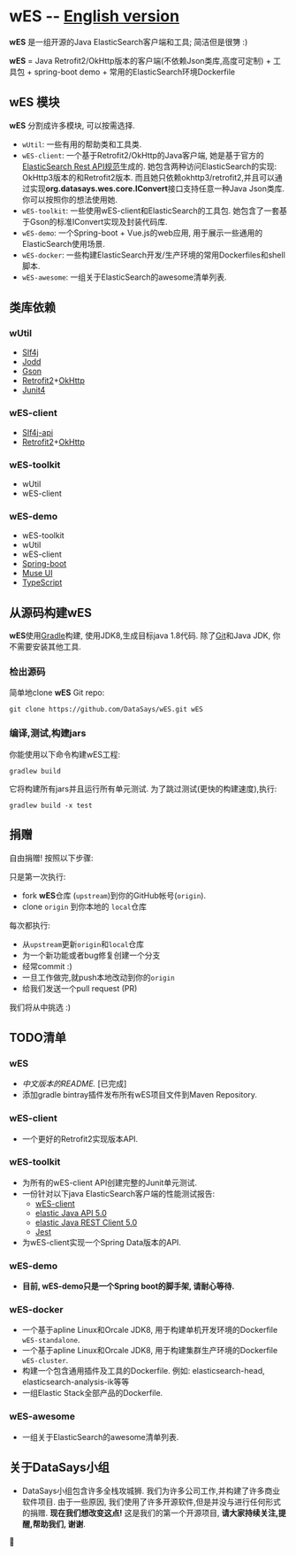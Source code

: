 wES -- [English version](https://github.com/DataSays/wES/blob/master/README.md)
====

**wES** 是一组开源的Java ElasticSearch客户端和工具; 简洁但是很勥 :)

**wES** = Java Retrofit2/OkHttp版本的客户端(不依赖Json类库,高度可定制) + 工具包 + spring-boot demo + 常用的ElasticSearch环境Dockerfile

## wES 模块

**wES** 分割成许多模块, 可以按需选择.
+ `wUtil`: 一些有用的帮助类和工具类.
+ `wES-client`: 一个基于Retrofit2/OkHttp的Java客户端, 她是基于官方的[ElasticSearch Rest API规范](https://github.com/elastic/elasticsearch/tree/master/rest-api-spec)生成的. 她包含两种访问ElasticSearch的实现: OkHttp3版本的和Retrofit2版本. 而且她只依赖okhttp3/retrofit2,并且可以通过实现**org.datasays.wes.core.IConvert**接口支持任意一种Java Json类库. 你可以按照你的想法使用她.
+ `wES-toolkit`: 一些使用wES-client和ElasticSearch的工具包. 她包含了一套基于Gson的标准IConvert实现及封装代码库.
+ `wES-demo`: 一个Spring-boot + Vue.js的web应用, 用于展示一些通用的ElasticSearch使用场景.
+ `wES-docker`: 一些构建ElasticSearch开发/生产环境的常用Dockerfiles和shell脚本.
+ `wES-awesome`: 一组关于ElasticSearch的awesome清单列表.

## 类库依赖
### wUtil
+ [Slf4j](http://www.slf4j.org)
+ [Jodd](http://jodd.org/)
+ [Gson](https://github.com/google/gson)
+ [Retrofit2](https://github.com/square/retrofit)+[OkHttp](https://github.com/square/okhttp)
+ [Junit4](http://junit.org/)

### wES-client
+ [Slf4j-api](http://www.slf4j.org)
+ [Retrofit2](https://github.com/square/retrofit)+[OkHttp](https://github.com/square/okhttp)

### wES-toolkit
+ wUtil
+ wES-client

### wES-demo
+ wES-toolkit
+ wUtil
+ wES-client
+ [Spring-boot](http://projects.spring.io/spring-boot/)
+ [Muse UI](https://github.com/museui/muse-ui)
+ [TypeScript](http://www.typescriptlang.org/)

## 从源码构建wES

**wES**使用[Gradle](http://gradle.org/)构建, 使用JDK8,生成目标java 1.8代码. 除了[Git](http://help.github.com/set-up-git-redirect)和Java JDK, 你不需要安装其他工具.

### 检出源码

简单地clone **wES** Git repo:

    git clone https://github.com/DataSays/wES.git wES

### 编译,测试,构建jars

你能使用以下命令构建wES工程:

    gradlew build

它将构建所有jars并且运行所有单元测试.
为了跳过测试(更快的构建速度),执行:

    gradlew build -x test

## 捐赠

自由捐赠! 按照以下步骤:

只是第一次执行:

+ fork **wES**仓库 (`upstream`)到你的GitHub帐号(`origin`).
+ clone `origin` 到你本地的 `local`仓库

每次都执行:

+ 从`upstream`更新`origin`和`local`仓库
+ 为一个新功能或者bug修复创建一个分支
+ 经常commit :)
+ 一旦工作做完,就push本地改动到你的`origin`
+ 给我们发送一个pull request (PR)

我们将从中挑选 :)

## TODO清单
### wES
+ _中文版本的README._ [已完成]
+ 添加gradle bintray插件发布所有wES项目文件到Maven Repository.

### wES-client
+ 一个更好的Retrofit2实现版本API.

### wES-toolkit
+ 为所有的wES-client API创建完整的Junit单元测试.
+ 一份针对以下java ElasticSearch客户端的性能测试报告:
    - [wES-client](https://github.com/DataSays/wES)
    - [elastic Java API 5.0](https://www.elastic.co/guide/en/elasticsearch/client/java-api/current/index.html)
    - [elastic Java REST Client 5.0](https://www.elastic.co/guide/en/elasticsearch/client/java-rest/current/index.html)
    - [Jest](https://github.com/searchbox-io/Jest) 
+ 为wES-client实现一个Spring Data版本的API.

### wES-demo
+ **目前, wES-demo只是一个Spring boot的脚手架, 请耐心等待.**

### wES-docker
+ 一个基于apline Linux和Orcale JDK8, 用于构建单机开发环境的Dockerfile `wES-standalone`.
+ 一个基于apline Linux和Orcale JDK8, 用于构建集群生产环境的Dockerfile `wES-cluster`.
+ 构建一个包含通用插件及工具的Dockerfile. 例如: elasticsearch-head, elasticsearch-analysis-ik等等
+ 一组Elastic Stack全部产品的Dockerfile.

### wES-awesome
+ 一组关于ElasticSearch的awesome清单列表.

## 关于DataSays小组
+ DataSays小组包含许多全栈攻城狮. 我们为许多公司工作,并构建了许多商业软件项目. 由于一些原因, 我们使用了许多开源软件,但是并没与进行任何形式的捐赠. **现在我们想改变这点!** 这是我们的第一个开源项目, **请大家持续关注,提醒,帮助我们, 谢谢**.

:rocket: